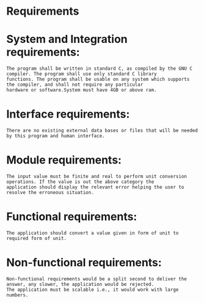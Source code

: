 # Requirements

# System and Integration requirements:
	The program shall be written in standard C, as compiled by the GNU C compiler. The program shall use only standard C library 
	functions. The program shall be usable on any system which supports the compiler, and shall not require any particular 
	hardware or software.System must have 4GB or above ram.

# Interface requirements:
	There are no existing external data bases or files that will be needed by this program and human interface.
  
# Module requirements:
	The input value must be finite and real to perform unit conversion operations. If the value is out the above category the
	application should display the relevant error helping the user to resolve the erroneous situation.
  
# Functional requirements:
	The application should convert a value given in form of unit to required form of unit.
  
# Non-functional requirements:
	Non-functional requirements would be a split second to deliver the answer, any slower, the application would be rejected. 
	The application must be scalable i.e., it would work with large numbers.


